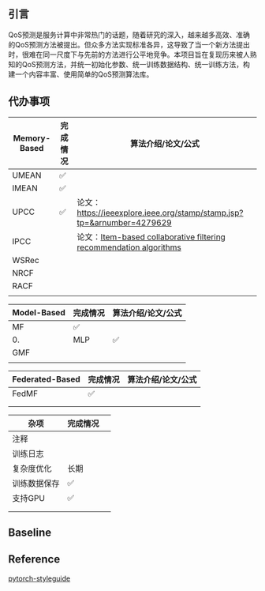 ## 引言

QoS预测是服务计算中非常热门的话题，随着研究的深入，越来越多高效、准确的QoS预测方法被提出。但众多方法实现标准各异，这导致了当一个新方法提出时，很难在同一尺度下与先前的方法进行公平地竞争。本项目旨在复现历来被人熟知的QoS预测方法，并统一初始化参数、统一训练数据结构、统一训练方法，构建一个内容丰富、使用简单的QoS预测算法库。

## 代办事项


| Memory-Based | 完成情况 | 算法介绍/论文/公式                                                                                                     |
| -------------- | ---------- | ------------------------------------------------------------------------------------------------------------------------ |
| UMEAN        | ✅       |                                                                                                                        |
| IMEAN        | ✅       |                                                                                                                        |
| UPCC         | ✅       | 论文：https://ieeexplore.ieee.org/stamp/stamp.jsp?tp=&arnumber=4279629                                                 |
| IPCC         |          | 论文：[Item-based collaborative filtering recommendation algorithms](https://dl.acm.org/doi/pdf/10.1145/371920.372071) |
| WSRec        |          |                                                                                                                        |
| NRCF         |          |                                                                                                                        |
| RACF         |          |                                                                                                                        |
|              |          |                                                                                                                        |


| Model-Based | 完成情况 | 算法介绍/论文/公式 |
| ------------- | ---------- | -------------------- |
| MF          | ✅       |                    |
| 0.          | MLP      | ✅                 |
| GMF         |          |                    |
|             |          |                    |


| Federated-Based | 完成情况 | 算法介绍/论文/公式 |
| ----------------- | ---------- | -------------------- |
| FedMF           | ✅       |                    |
|                 |          |                    |
|                 |          |                    |


| 杂项         | 完成情况 |  |
| -------------- | ---------- | -- |
| 注释         |          |  |
| 训练日志     |          |  |
| 复杂度优化   | 长期     |  |
| 训练数据保存 | ✅       |  |
| 支持GPU      | ✅       |  |
|              |          |  |
|              |          |  |

## Baseline

## Reference

[pytorch-styleguide](https://github.com/IgorSusmelj/pytorch-styleguide)

